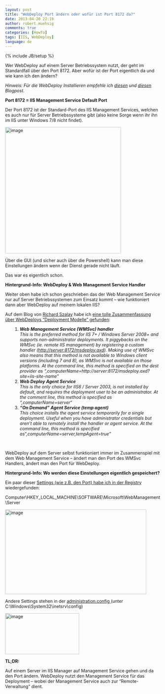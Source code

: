 ```yaml
---
layout: post
title: "WebDeploy Port ändern oder wofür ist Port 8172 da?"
date: 2013-04-20 22:19
author: robert.muehsig
comments: true
categories: [HowTo]
tags: [IIS, WebDeploy]
language: de
---
```

{% include JB/setup %}
<p>Wer WebDeploy auf einem Server Betriebssystem nutzt, der geht im Standardfall über den Port 8172. Aber wofür ist der Port eigentlich da und wie kann ich den ändern?</p> <p><em>Hinweis: Für die WebDeploy Installieren empfehle ich </em><a href="{{BASE_PATH}}/2012/11/06/setup-iis-8-fr-asp-net-webdeploy-auf-windows-8-und-windows-server-2012/"><em>diesen</em></a><em> und </em><a href="{{BASE_PATH}}/2012/10/15/web-deploy-per-webpi-installiert-und-iis-management-service-nicht-vorhanden/"><em>diesen</em></a><em> Blogpost.</em>&nbsp; </p> <p><strong>Port 8172 = IIS Management Service Default Port</strong></p> <p>Der Port 8172 ist der Standard-Port des IIS Management Services, welchen es auch nur für Server Betriebssysteme gibt (also keine Sorge wenn ihr ihn im IIS unter Windows 7/8 nicht findet).</p> <p><a href="{{BASE_PATH}}/assets/wp-images-de/image1825.png"><img title="image" style="border-top: 0px; border-right: 0px; border-bottom: 0px; border-left: 0px; display: inline" border="0" alt="image" src="{{BASE_PATH}}/assets/wp-images-de/image_thumb978.png" width="376" height="410"></a></p> <p>Über die GUI (und sicher auch über die Powershell) kann man diese Einstellungen ändern wenn der Dienst gerade nicht läuft.</p> <p>Das war es eigentlich schon. </p> <p><strong>Hintergrund-Info: WebDeploy &amp; Web Management Service Handler</strong></p> <p>Weiter oben habe ich schon geschrieben das der Web Management Service nur auf Server Betriebssystemen zum Einsatz kommt – wie funktioniert dann aber WebDeploy auf meinem lokalen IIS?</p> <p>Auf dem Blog von <a href="http://blog.richardszalay.com/">Richard Szalay</a> habe ich <a href="http://blog.richardszalay.com/2013/02/02/building-a-deployment-pipeline-with-msdeploy-part-4-server-configuration/">eine tolle Zusammenfassung über WebDeploys “Deployment Modelle” gefunden</a>:</p> <ol> <ol> <li><em><strong>Web</strong> <strong>Management Service (WMSvc) handler</strong><br>This is the preferred method for IIS 7+ / Windows Server 2008+ and supports non-administrator deployments. It piggybacks on the WMSvc (ie. remote IIS management) by registering a custom handler (</em><a href="http://server:8172/msdeploy.axd"><em>http://server:8172/msdeploy.axd</em></a><em>). Making use of WMSvc also means that this method is not available to Windows client versions (including 7 and 8), as WMSvc is not available on those platforms. At the command line, this method is specified on the dest provider as “,computerName=http://server:8172/msdeploy.axd?site=iis-site-name”<br></em> <li><em><strong>Web Deploy Agent Service</strong><br>This is the only choice for IIS6 / Server 2003, is not installed by default, and requires the deployment user to be an administrator. At the comment line, this method is specified as “,computerName=server“ </em> <li><em><strong>“On Demand” Agent Service (temp agent)<br></strong>This choice installs the agent service temporarily for a single deployment. Useful when you have administrator credentials but aren’t able to remotely install the handler or agent service. At the command line, this method is specified as“,computerName=server,tempAgent=true”</em></li></ol></ol> <p>&nbsp;</p> <p>WebDeploy auf dem Server selbst funktioniert immer im Zusammenspiel mit dem Web Management Service – ändert man den Port des WMSvc Handlers, ändert man den Port für WebDeploy.</p> <p><strong>Hintergrund-Info: Wo werden diese Einstellungen eigentlich gespeichert?</strong></p> <p>Ein paar dieser <a href="http://www.iis.net/learn/manage/remote-administration/remote-administration-for-iis-manager">Settings (wie z.B. den Port) habe ich in der Registry</a> wiedergefunden:</p> <p>Computer\HKEY_LOCAL_MACHINE\SOFTWARE\Microsoft\WebManagement\Server</p> <p><a href="{{BASE_PATH}}/assets/wp-images-de/image1826.png"><img title="image" style="border-top: 0px; border-right: 0px; border-bottom: 0px; border-left: 0px; display: inline" border="0" alt="image" src="{{BASE_PATH}}/assets/wp-images-de/image_thumb979.png" width="458" height="275"></a> </p> <p>Andere Settings stehen in der <a href="http://www.iis.net/configreference/system.webserver/management">administration.config </a>(unter C:\Windows\System32\inetsrv\config)</p> <p><a href="{{BASE_PATH}}/assets/wp-images-de/image1827.png"><img title="image" style="border-top: 0px; border-right: 0px; border-bottom: 0px; border-left: 0px; display: inline" border="0" alt="image" src="{{BASE_PATH}}/assets/wp-images-de/image_thumb980.png" width="240" height="133"></a> </p> <p><strong>TL;DR:</strong></p> <p>Auf einem Server im IIS Manager auf Management Service gehen und da den Port ändern. WebDeploy nutzt den Management Service für das Deployment – wobei der Management Service auch zur “Remote-Verwaltung” dient.</p>
